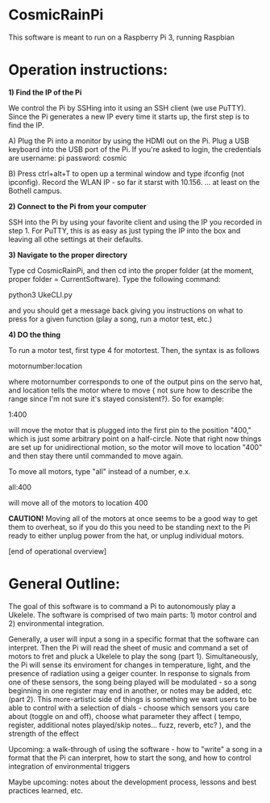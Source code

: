# CosmicRainPi
This software is meant to run on a Raspberry Pi 3, running Raspbian

# Operation instructions:
**1) Find the IP of the Pi**

We control the Pi by SSHing into it using an SSH client (we use PuTTY). Since the Pi generates a new IP every time it starts up, the first step is to find the IP.

A) Plug the Pi into a monitor by using the HDMI out on the Pi. Plug a USB keyboard into the USB port of the Pi. If you're asked to login, the credentials are     username: pi      password: cosmic

B) Press ctrl+alt+T to open up a terminal window and type ifconfig (not ipconfig). Record the WLAN IP - so far it starst with 10.156. ... at least on the Bothell campus. 

**2) Connect to the Pi from your computer**

SSH into the Pi by using your favorite client and using the IP you recorded in step 1. For PuTTY, this is as easy as just typing the IP into the box and leaving all othe settings at their defaults.

**3) Navigate to the proper directory**

Type cd CosmicRainPi, and then cd into the proper folder (at the moment, proper folder = CurrentSoftware). Type the following command:

python3 UkeCLI.py

and you should get a message back giving you instructions on what to press for a given function (play a song, run a motor test, etc.)

**4) DO the thing**

To run a motor test, first type 4 for motortest. Then, the syntax is as follows

motornumber:location

where motornumber corresponds to one of the output pins on the servo hat, and location tells the motor where to move { not sure how to describe the range since I'm not sure it's stayed consistent?}. So for example:

1:400

will move the motor that is plugged into the first pin to the position "400," which is just some arbitrary point on a half-circle. Note that right now things are set up for unidirectional motion, so the motor will move to location "400" and then stay there until commanded to move again. 

To move all motors, type "all" instead of a number, e.x.  

all:400

will move all of the motors to location 400

**CAUTION!** Moving all of the motors at once seems to be a good way to get them to overheat, so if you do this you need to be standing next to the Pi ready to either unplug power from the hat, or unplug individual motors.

[end of operational overview]

# General Outline:

The goal of this software is to command a Pi to autonomously play a Ukelele. The software is comprised of two main parts: 1) motor control and 2) environmental integration. 

Generally, a user will input a song in a specific format that the software can interpret. Then the Pi will read the sheet of music and command a set of motors to fret and pluck a Ukelele to play the song (part 1). Simultaneously, the Pi will sense its enviroment for changes in temperature, light, and the presence of radiation using a geiger counter. In response to signals from one of these sensors, the song being played will be modulated - so a song beginning in one register may end in another, or notes may be added, etc (part 2). This more-artistic side of things is something we want users to be able to control with a selection of dials - choose which sensors you care about (toggle on and off), choose what parameter they affect ( tempo, register, additional notes played/skip notes... fuzz, reverb, etc? ), and the strength of the effect

Upcoming: a walk-through of using the software - how to "write" a song in a format that the Pi can interpret, how to start the song, and how to control integration of environmental triggers

Maybe upcoming: notes about the development process, lessons and best practices learned, etc.
